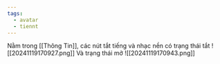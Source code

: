```yaml
---
tags:
  - avatar
  - tiennt
---
```

Nằm trong [[Thông Tin]], các nút tắt tiếng và nhạc nền có trạng thái tắt 
![[20241119170927.png]]
Và trạng thái mở
![[20241119170943.png]]